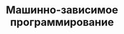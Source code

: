 ---
title: '9. Машинно-зависимое программирование'
metaDescription: 'Учебник'
metaTitle: 'Учебник'
---